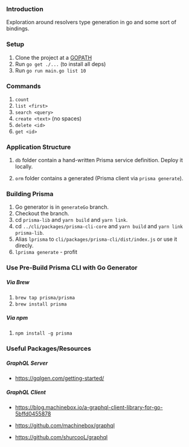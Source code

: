 ### Introduction

Exploration around resolvers type generation in go and some sort of bindings.

### Setup

1. Clone the project at a [GOPATH](https://github.com/golang/go/wiki/GOPATH)
1. Run `go get ./...` (to install all deps)
1. Run `go run main.go list 10`

### Commands

1. `count`
1. `list <first>`
1. `search <query>`
1. `create <text>` (no spaces)
1. `delete <id>`
1. `get <id>`


### Application Structure

1. `db` folder contain a hand-written Prisma service definition. Deploy it locally. 

1. `orm` folder contains a generated (Prisma client via `prisma generate`).

### Building Prisma

1. Go generator is in `generateGo` branch.
1. Checkout the branch.
1. cd `prisma-lib` and `yarn build` and `yarn link`.
1. cd `../cli/packages/prisma-cli-core` and `yarn build` and `yarn link prisma-lib`.
1. Alias `lprisma` to `cli/packages/prisma-cli/dist/index.js` or use it direcly.
1. `lprisma generate` - profit

### Use Pre-Build Prisma CLI with Go Generator

##### Via Brew

1. `brew tap prisma/prisma`
1. `brew install prisma`

##### Via npm

1. `npm install -g prisma`

### Useful Packages/Resources

##### GraphQL Server

* https://gqlgen.com/getting-started/

##### GraphQL Client

* https://blog.machinebox.io/a-graphql-client-library-for-go-5bffd0455878

* https://github.com/machinebox/graphql

* https://github.com/shurcooL/graphql